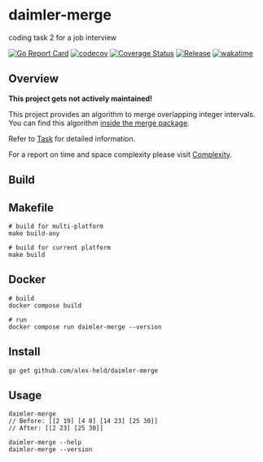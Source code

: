 # daimler-merge

coding task 2 for a job interview

[![Go Report Card](https://goreportcard.com/badge/github.com/alex-held/daimler-merge)](https://goreportcard.com/report/github.com/alex-held/daimler-merge)
[![codecov](https://codecov.io/gh/alex-held/daimler-merge/branch/master/graph/badge.svg?token=xlCvdqX45x)](https://codecov.io/gh/alex-held/daimler-merge)
[![Coverage Status](https://img.shields.io/codecov/c/github/alex-held/daimler-merge.svg)](https://codecov.io/gh/alex-held/daimler-merge)
[![Release](https://github.com/alex-held/daimler-merge/workflows/Release/badge.svg)](https://github.com/alex-held/daimler-merge/releases)
[![wakatime](https://wakatime.com/badge/github/alex-held/daimler-merge.svg)](https://wakatime.com/badge/github/alex-held/daimler-merge)

## Overview

**This project gets not actively maintained!**

This project provides an algorithm to merge overlapping integer intervals. You can find this
algorithm [inside the merge package](pkg/merge).

Refer to [Task](docs/Task.adoc) for detailed information.

For a report on time and space complexity please visit [Complexity](docs/Complexity.adoc). 

## Build

## Makefile

``` shell
# build for multi-platform
make build-any

# build for current platform
make build
```

## Docker
``` shell
# build
docker compose build

# run
docker compose run daimler-merge --version
```

## Install

``` shell
go get github.com/alex-held/daimler-merge
```

## Usage

``` shell
daimler-merge
// Before: [[2 19] [4 8] [14 23] [25 30]]
// After: [[2 23] [25 30]]
```

``` shell
daimler-merge --help
daimler-merge --version
```
